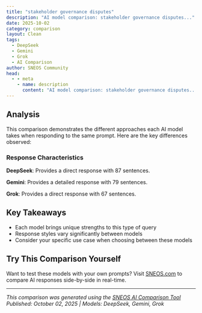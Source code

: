 ```yaml
---
title: "stakeholder governance disputes"
description: "AI model comparison: stakeholder governance disputes..."
date: 2025-10-02
category: comparison
layout: Clean
tags:
  - DeepSeek
  - Gemini
  - Grok
  - AI Comparison
author: SNEOS Community
head:
  - - meta
    - name: description
      content: "AI model comparison: stakeholder governance disputes..."
---
```


<ChatComparison
  title="stakeholder governance disputes"
  prompt="stakeholder governance disputes"
  :responses='{"DeepSeek": "Of course. \u0022Stakeholder governance disputes\u0022 are conflicts that arise when the interests, expectations, or influences of different stakeholder groups clash within an organization\u0027s decision-making and operational framework.\n\nThis is a complex and critical area of modern business management. Let\u0027s break it down.\n\n### What Are Stakeholder Governance Disputes?\n\nAt its core, **governance** is the system of rules, practices, and processes by which a company is directed and controlled. **Stakeholders** are any individuals or groups who can affect or are affected by the organization\u0027s actions (e.g., shareholders, employees, customers, suppliers, communities, regulators).\n\nA **stakeholder governance dispute** occurs when there is a fundamental disagreement over:\n* **Who should have a voice** in governance (representation).\n* **What goals the corporation should prioritize** (purpose).\n* **How decisions should be made** and who gets to make them (process).\n* **How the value and impact of the corporation are measured and distributed** (performance).\n\n---\n\n### Common Types of Stakeholder Governance Disputes\n\nHere are some of the most frequent and impactful disputes, categorized by the stakeholders involved.\n\n#### 1. Shareholders vs. Management (The Classic Agency Problem)\n* **Core Dispute:** Short-term profit maximization vs. long-term strategic investment.\n* **Typical Issues:**\n * **Executive Compensation:** Shareholders arguing that CEO pay is excessive and not tied to performance.\n * **Capital Allocation:** Activist investors pushing for stock buybacks or dividends, while management wants to reinvest in R\u0026D or expansion.\n * **Takeover Defenses:** Management implementing \u0022poison pills\u0022 to prevent a takeover that shareholders may support.\n\n#### 2. Shareholders vs. Other Stakeholders (The Rise of ESG)\n* **Core Dispute:** The primacy of shareholder value vs. a multi-stakeholder model.\n* **Typical Issues:**\n * **Environmental (E):** A fund manager demands cost-cutting by ignoring environmental regulations, while community groups and environmentally-conscious investors sue for pollution.\n * **Social (S):** Shareholders concerned about the cost of high employee benefits vs. employees demanding living wages, better working conditions, and unionization.\n * **Governance (G):** Disputes over board diversity, transparency in political spending, and the very definition of corporate purpose.\n\n#### 3. Board of Directors vs. Management\n* **Core Dispute:** Oversight and control vs. operational autonomy.\n* **Typical Issues:**\n * **Risk Management:** The board challenges management\u0027s risk appetite regarding a major acquisition or market entry.\n * **Strategy Disagreement:** The board loses confidence in the CEO\u0027s strategic direction.\n * **Succession Planning:** Disputes over the selection of the next CEO.\n\n#### 4. Majority vs. Minority Shareholders\n* **Core Dispute:** Fair treatment and protection of minority rights.\n* **Typical Issues:**\n * A controlling shareholder or founder pushes through a transaction that benefits them at the expense of minority shareholders (e.g., a merger with another company they own).\n * Squeeze-outs and unfavorable tender offers.\n\n#### 5. Company vs. Community / Government\n* **Core Dispute:** Corporate activity vs. local welfare and regulation.\n* **Typical Issues:**\n * A factory planning an expansion that will create jobs but also create pollution and traffic, leading to community protests and zoning disputes.\n * A tech company facing regulatory action over data privacy or antitrust concerns.\n\n---\n\n### Root Causes of These Disputes\n\n1. **Misaligned Incentives:** Different stakeholders have different goals, time horizons, and definitions of \u0022value.\u0022\n2. **Incomplete or Asymmetric Information:** One group (often management) has more or better information than others (e.g., shareholders, the board), leading to mistrust.\n3. **Poorly Defined Governance Structures:** Unclear charters, terms of reference, and decision-rights create ambiguity and power struggles.\n4. **Changing Social and Legal Norms:** The evolving expectation that companies have a broader social responsibility beyond profit challenges the traditional shareholder-centric model.\n\n---\n\n### Mechanisms for Resolving Stakeholder Disputes\n\nOrganizations use a variety of formal and informal mechanisms to manage and resolve these conflicts.\n\n#### Proactive \u0026 Preventative Measures:\n* **Stakeholder Engagement:** Regularly and systematically consulting with key stakeholder groups to understand their concerns *before* they become disputes.\n* **Clear Governance Charters:** Well-defined roles and responsibilities for the Board, its committees, and management.\n* **Transparent Reporting:** High-quality ESG (Environmental, Social, Governance) reporting and integrated financial reporting.\n* **Whistleblower Policies:** Safe, anonymous channels for employees and others to report misconduct.\n\n#### Reactive \u0026 Formal Resolution Mechanisms:\n* **Board Committees:** Specialized committees (Audit, Compensation, Nominating \u0026 Governance) are the first line of defense for many disputes.\n* **Shareholder Votes:** Used for major decisions like mergers, director elections, and say-on-pay.\n* **Litigation:** The most adversarial route. Shareholder derivative lawsuits are common when a board is accused of failing its fiduciary duties.\n* **Arbitration/Mediation:** A less public and often faster alternative to court battles.\n* **Regulatory Intervention:** Government agencies (like the SEC in the U.S.) can step in to enforce rules and protect stakeholders.\n\n---\n\n### Real-World Example: The Case of Boeing\n\nThe story of Boeing is a textbook case of a catastrophic stakeholder governance failure.\n\n* **The Dispute:** A clash between the **shareholders\u0027** demand for relentless cost-cutting and stock price growth, and the **customers\u0027 \u0026 public\u0027s** demand for safe, reliable aircraft.\n* **How it Played Out:**\n 1. After its merger with McDonnell Douglas, Boeing\u0027s culture shifted from engineering excellence to financial prioritization.\n 2. Management (under pressure from the Board and shareholders to compete with Airbus) rushed the development of the 737 MAX, allegedly suppressing concerns from engineers and pilots.\n 3. **Employees** with safety concerns felt marginalized by a management focused on schedule and cost.\n 4. **Regulators** (FAA) were criticized for being too close to the company they were supposed to oversee.\n* **The Outcome:** Two fatal crashes, the grounding of the 737 MAX fleet, massive financial losses, reputational devastation, criminal charges, and a complete overhaul of leadership and governance.\n\nThis example shows how a failure to balance stakeholder interests in governance can lead to disaster.\n\n### Conclusion\n\nStakeholder governance disputes are not a sign of a broken system; they are an inherent feature of the modern corporation. The key to successful governance is not to eliminate these tensions but to **manage them through robust structures, transparent communication, and a clear, balanced understanding of corporate purpose.** The companies that thrive are those that see stakeholder management not as a compliance burden, but as a core strategic competency.", "Gemini": "Stakeholder governance disputes arise when the interests, rights, or responsibilities of different stakeholders clash within an organization or project. These disputes can be complex and challenging to resolve, as they often involve conflicting values and priorities. Here\u0027s a breakdown of the key aspects of stakeholder governance disputes:\n\n**Understanding Stakeholders and Their Interests:**\n\nFirst, it\u0027s crucial to identify and understand the different stakeholders involved. Common stakeholders include:\n\n* **Shareholders/Investors:** Concerned with profitability, return on investment, and long-term financial stability.\n* **Employees:** Focused on fair wages, job security, safe working conditions, career development, and recognition.\n* **Customers:** Interested in quality products/services, fair pricing, good customer service, and ethical business practices.\n* **Suppliers:** Seek fair contracts, timely payments, and long-term relationships.\n* **Communities:** Concerned about environmental impact, job creation, community development, and ethical behavior.\n* **Government/Regulators:** Focus on compliance with laws and regulations, public safety, and consumer protection.\n* **Creditors/Lenders:** Interested in the organization\u0027s ability to repay debts and maintain financial stability.\n* **Management/Executives:** Focused on strategic direction, operational efficiency, growth, and maintaining control.\n* **Partners:** Seek mutually beneficial collaboration, shared success, and transparent operations.\n\n**Sources of Stakeholder Governance Disputes:**\n\nDisputes arise when these stakeholders have conflicting interests or disagree on how the organization should be governed. Common sources of disputes include:\n\n* **Prioritization of Interests:** Deciding whose interests should take precedence when resources are limited or when actions benefit one group at the expense of another (e.g., maximizing shareholder profits vs. investing in employee training).\n* **Decision-Making Processes:** Disagreements over how decisions are made, who has the power to make decisions, and the level of stakeholder input in decision-making. Lack of transparency can exacerbate these issues.\n* **Information Asymmetry:** One stakeholder group having more information than others, leading to distrust and the perception of unfair advantage (e.g., management concealing financial problems from employees or investors).\n* **Ethical Dilemmas:** Disputes over ethical considerations, such as environmental impact, labor practices, or product safety.\n* **Distribution of Benefits:** Conflicts over how profits, resources, or other benefits are distributed among stakeholders (e.g., executive compensation vs. employee wages).\n* **Changes in Strategy or Direction:** Major strategic shifts can create conflict if they are perceived as unfair or detrimental to certain stakeholder groups (e.g., a merger leading to job losses).\n* **Governance Structures:** Disputes about the effectiveness or fairness of the governance structure itself (e.g., board composition, voting rights, or shareholder activism).\n* **Corporate Social Responsibility (CSR):** Disagreements over the extent to which the company should invest in CSR initiatives. Some shareholders might prioritize profits, while other stakeholders might advocate for greater environmental or social responsibility.\n* **Mergers and Acquisitions (M\u0026A):** M\u0026A activities often trigger disputes due to potential job losses, changes in company culture, and uncertainty about the future.\n* **Executive Compensation:** Executive pay packages that are perceived as excessive can generate significant conflict, particularly when the company\u0027s performance is lackluster or when employees are facing layoffs or wage freezes.\n\n**Consequences of Stakeholder Governance Disputes:**\n\nUnresolved stakeholder disputes can have significant negative consequences, including:\n\n* **Damage to Reputation:** Public disputes can damage the organization\u0027s reputation, leading to loss of customers, investors, and employees.\n* **Decreased Productivity and Morale:** Internal conflicts can lower employee morale and productivity, as well as create a toxic work environment.\n* **Legal Challenges:** Disgruntled stakeholders may resort to legal action, which can be costly and time-consuming.\n* **Financial Instability:** Prolonged disputes can negatively impact the organization\u0027s financial performance.\n* **Loss of Trust:** A lack of trust among stakeholders can make it difficult to achieve organizational goals.\n* **Increased Regulation:** Major failures in stakeholder governance can lead to increased government regulation.\n* **Difficulty Attracting and Retaining Talent:** Potential employees may be wary of joining a company with a history of stakeholder conflict.\n* **Project Delays or Failures:** For projects, stakeholder conflicts can lead to significant delays, cost overruns, or even complete project failure.\n\n**Methods for Resolving Stakeholder Governance Disputes:**\n\nA proactive and collaborative approach is essential for preventing and resolving stakeholder disputes. Here are some common methods:\n\n* **Strong Governance Structures:** Establish clear governance structures with well-defined roles and responsibilities for all stakeholders. This includes a competent and independent board of directors.\n* **Stakeholder Engagement:** Actively engage with stakeholders to understand their concerns and perspectives. This can involve regular meetings, surveys, feedback sessions, and other forms of communication.\n* **Transparency and Disclosure:** Be transparent about the organization\u0027s operations, financial performance, and decision-making processes. Provide stakeholders with timely and accurate information.\n* **Mediation and Negotiation:** Use mediation or negotiation to facilitate dialogue and find mutually agreeable solutions.\n* **Arbitration:** If mediation fails, consider using arbitration to resolve the dispute.\n* **Independent Investigations:** Conduct independent investigations to address allegations of wrongdoing or ethical breaches.\n* **Fair Decision-Making Processes:** Implement fair and transparent decision-making processes that consider the interests of all stakeholders.\n* **Conflict Resolution Mechanisms:** Develop internal conflict resolution mechanisms, such as grievance procedures or ombudsman programs.\n* **Ethical Codes of Conduct:** Establish a clear code of ethics that outlines expected behavior and provides guidance for resolving ethical dilemmas.\n* **Corporate Social Responsibility (CSR) Programs:** Implement CSR programs that address the social and environmental concerns of stakeholders.\n* **Stakeholder Advisory Boards:** Create stakeholder advisory boards to provide input and advice to the organization\u0027s leadership.\n* **Focus on Long-Term Value Creation:** Shift the focus from short-term profits to long-term value creation for all stakeholders. This requires a more sustainable and inclusive approach to business.\n* **Stakeholder Inclusivity in Strategic Planning:** Involve stakeholders in the strategic planning process to ensure that their perspectives are considered and that the organization\u0027s goals are aligned with their interests.\n* **Regular Stakeholder Audits:** Conduct regular stakeholder audits to assess the effectiveness of stakeholder engagement and governance practices.\n* **Third-Party Facilitation:** Bring in an external facilitator to guide difficult conversations and help stakeholders find common ground.\n* **Legal Counsel:** Consult with legal counsel to ensure compliance with laws and regulations and to protect the organization\u0027s interests.\n\n**Best Practices for Managing Stakeholder Relationships:**\n\n* **Identify and Map Stakeholders:** Create a comprehensive list of all stakeholders and map their interests, influence, and potential impact on the organization.\n* **Develop a Stakeholder Engagement Plan:** Develop a plan that outlines how the organization will engage with each stakeholder group, including the frequency and methods of communication.\n* **Build Trust and Rapport:** Focus on building trust and rapport with stakeholders through open communication, transparency, and responsiveness.\n* **Address Concerns Promptly:** Address stakeholder concerns promptly and effectively.\n* **Monitor Stakeholder Sentiment:** Monitor stakeholder sentiment to identify potential problems early on.\n* **Evaluate and Improve:** Regularly evaluate the effectiveness of stakeholder engagement efforts and make improvements as needed.\n* **Communicate Proactively:** Keep stakeholders informed about important developments and decisions, even when those decisions are difficult.\n* **Be Respectful of Different Perspectives:** Acknowledge and respect the different perspectives of stakeholders, even when you disagree with them.\n* **Focus on Finding Common Ground:** Look for areas of common ground and build on those to find solutions that benefit as many stakeholders as possible.\n* **Document Everything:** Keep detailed records of all stakeholder interactions and communications.\n\nBy proactively managing stakeholder relationships and addressing potential conflicts early on, organizations can minimize the risk of disputes and create a more sustainable and successful future. Ignoring stakeholder concerns can lead to costly consequences and damage the organization\u0027s reputation. The key is to foster open communication, build trust, and create a culture of collaboration and mutual respect.\n", "Grok": "Stakeholder governance disputes refer to conflicts or disagreements that arise among stakeholders in an organization or project concerning decision-making, control, policies, or the distribution of benefits and responsibilities. Stakeholders can include shareholders, employees, customers, suppliers, creditors, government bodies, communities, or any other party with an interest in or influence over the organization.\n\nThese disputes often stem from differing interests, priorities, or expectations about how an organization should be managed or how its resources should be allocated. Below are some key aspects of stakeholder governance disputes, including causes, examples, and potential resolution strategies.\n\n### Causes of Stakeholder Governance Disputes\n1. **Divergent Interests**:\n Stakeholders often have different goals. For instance, shareholders may prioritize profit maximization, while employees may focus on job security or better working conditions.\n\n2. **Lack of Transparency**:\n Poor communication or inadequate disclosure about decisions, finances, or strategies can lead to mistrust among stakeholders, sparking disputes.\n\n3. **Power Imbalances**:\n Disputes can arise when certain stakeholders (e.g., major shareholders or management) dominate decision-making, sidelining others (e.g., minority shareholders or community groups).\n\n4. **Resource Allocation**:\n Conflicts may emerge over how profits, investments, or other resources are distributed among stakeholders.\n\n5. **Ethical or Value Differences**:\n Disagreements over corporate social responsibility (CSR), environmental impact, or ethical practices can lead to disputes between stakeholders with differing values.\n\n6. **Regulatory or Legal Issues**:\n Non-compliance with laws or regulations can create disputes, especially if stakeholders feel they are unfairly impacted by penalties or reputational damage.\n\n### Examples of Stakeholder Governance Disputes\n1. **Shareholder vs. Management Disputes**:\n Shareholders may disagree with management over executive compensation, strategic decisions (e.g., mergers or acquisitions), or dividend policies. For example, activist investors might push for changes in leadership or strategy, as seen in cases like Carl Icahn\u2019s involvement with Apple or Yahoo.\n\n2. **Employee vs. Employer Conflicts**:\n Workers may strike or protest over wages, benefits, or working conditions, as seen in disputes involving companies like Amazon or Starbucks.\n\n3. **Community vs. Corporation Issues**:\n Local communities might oppose corporate projects due to environmental concerns or displacement, such as protests against mining operations or large infrastructure projects (e.g., the Dakota Access Pipeline controversy).\n\n4. **Government vs. Business Disputes**:\n Regulatory bodies may clash with companies over compliance, taxation, or antitrust issues, as seen in disputes between tech giants like Google and the European Union over data privacy and monopoly practices.\n\n5. **Customer vs. Company Conflicts**:\n Customers may challenge businesses over product safety, pricing, or data privacy concerns, leading to lawsuits or public campaigns.\n\n### Impacts of Stakeholder Governance Disputes\n- **Operational Delays**: Disputes can disrupt projects or day-to-day operations, leading to financial losses.\n- **Reputational Damage**: Publicized conflicts can harm an organization\u2019s image and credibility.\n- **Financial Costs**: Legal battles, strikes, or fines resulting from disputes can be costly.\n- **Erosion of Trust**: Unresolved disputes can damage relationships between stakeholders, making future collaboration difficult.\n\n### Strategies for Resolving Stakeholder Governance Disputes\n1. **Stakeholder Engagement and Communication**:\n - Regularly involve stakeholders in decision-making processes through consultations, feedback mechanisms, or representation on boards.\n - Ensure transparency by providing clear, accessible information about policies, finances, and strategic goals.\n\n2. **Negotiation and Mediation**:\n - Use neutral third-party mediators to facilitate discussions and help parties reach a mutually acceptable solution.\n - Encourage collaborative problem-solving rather than adversarial approaches.\n\n3. **Corporate Governance Frameworks**:\n - Implement strong governance structures, such as independent boards or committees, to balance stakeholder interests.\n - Adhere to principles like fairness, accountability, and inclusivity in decision-making.\n\n4. **Legal and Regulatory Compliance**:\n - Ensure adherence to laws and industry standards to prevent disputes arising from non-compliance.\n - Use arbitration or other legal mechanisms to resolve conflicts when informal approaches fail.\n\n5. **Conflict Resolution Policies**:\n - Develop internal policies or mechanisms for addressing disputes before they escalate.\n - Establish clear roles, responsibilities, and rights for each stakeholder group to minimize ambiguity.\n\n6. **Focus on Shared Goals**:\n - Identify common interests or long-term objectives that can align stakeholders and reduce friction.\n - Promote a culture of mutual respect and collaboration.\n\n### Conclusion\nStakeholder governance disputes are inevitable in complex organizations or projects due to the diverse interests involved. However, proactive engagement, transparent communication, and robust governance mechanisms can help prevent or mitigate conflicts. When disputes do arise, addressing them through negotiation, mediation, or legal means while prioritizing fairness and shared value creation is key to maintaining trust and organizational stability. If you have a specific case or context in mind, I\u2019d be happy to dive deeper into tailored solutions or examples!"}' 
  published-date="02:26"
/>

## Analysis

This comparison demonstrates the different approaches each AI model takes when responding to the same prompt. Here are the key differences observed:

### Response Characteristics

**DeepSeek**: Provides a direct response with 87 sentences. 

**Gemini**: Provides a detailed response with 79 sentences. 

**Grok**: Provides a direct response with 67 sentences. 

## Key Takeaways

- Each model brings unique strengths to this type of query
- Response styles vary significantly between models
- Consider your specific use case when choosing between these models

## Try This Comparison Yourself

Want to test these models with your own prompts? Visit [SNEOS.com](https://sneos.com) to compare AI responses side-by-side in real-time.

---

*This comparison was generated using the [SNEOS AI Comparison Tool](https://sneos.com)*
*Published: October 02, 2025 | Models: DeepSeek, Gemini, Grok*

